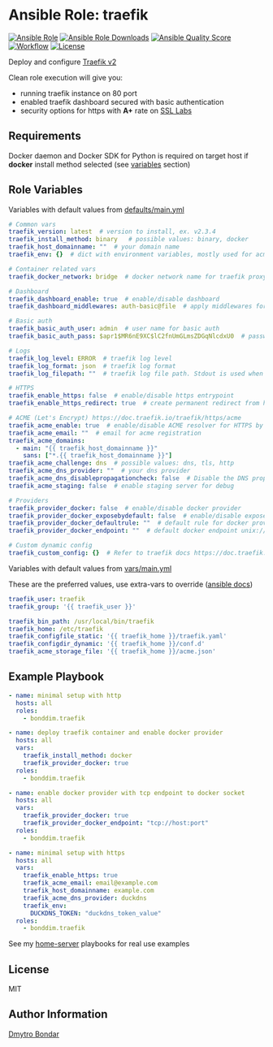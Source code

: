 # Ansible Role: traefik

[![Ansible Role](https://img.shields.io/ansible/role/51648?label=galaxy&logo=ansible)](https://galaxy.ansible.com/bonddim/traefik)
[![Ansible Role Downloads](https://img.shields.io/ansible/role/d/51648?logo=ansible)](https://galaxy.ansible.com/bonddim/traefik)
[![Ansible Quality Score](https://img.shields.io/ansible/quality/51648?logo=ansible)](https://galaxy.ansible.com/bonddim/traefik)
[![Workflow](https://img.shields.io/github/workflow/status/bonddim/ansible-role-traefik/Molecule?logo=github)](https://github.com/bonddim/ansible-role-traefik/actions)
[![License](https://img.shields.io/github/license/bonddim/ansible-role-traefik)](https://github.com/bonddim/ansible-role-traefik/blob/main/LICENSE)


Deploy and configure [Traefik v2](https://doc.traefik.io/traefik/)

Clean role execution will give you:
  - running traefik instance on 80 port
  - enabled traefik dashboard secured with basic authentication
  - security options for https with **A+** rate on [SSL Labs](https://www.ssllabs.com/ssltest/analyze.htm)

## Requirements
Docker daemon and Docker SDK for Python is required on target host if **docker** install method selected (see [variables](#role-variables) section)

## Role Variables
Variables with default values from [defaults/main.yml](https://github.com/bonddim/ansible-role-traefik/blob/main/defaults/main.yml)
```yaml
# Common vars
traefik_version: latest  # version to install, ex. v2.3.4
traefik_install_method: binary   # possible values: binary, docker
traefik_host_domainname: ""  # your domain name
traefik_env: {}  # dict with environment variables, mostly used for acme dns provider settings

# Container related vars
traefik_docker_network: bridge  # docker network name for traefik proxy

# Dashboard
traefik_dashboard_enable: true  # enable/disable dashboard
traefik_dashboard_middlewares: auth-basic@file  # apply middlewares for dashboard

# Basic auth
traefik_basic_auth_user: admin  # user name for basic auth
traefik_basic_auth_pass: $apr1$MR6nE9XC$lC2fnUmGLmsZDGqNlcdxU0  # password for basic auth generated with htpasswd (admin)

# Logs
traefik_log_level: ERROR  # traefik log level
traefik_log_format: json  # traefik log format
traefik_log_filepath: ""  # traefik log file path. Stdout is used when omitted or empty

# HTTPS
traefik_enable_https: false  # enable/disable https entrypoint
traefik_enable_https_redirect: true  # create permanent redirect from http to https

# ACME (Let's Encrypt) https://doc.traefik.io/traefik/https/acme
traefik_acme_enable: true  # enable/disable ACME resolver for HTTPS by default
traefik_acme_email: ""  # email for acme registration
traefik_acme_domains:
  - main: "{{ traefik_host_domainname }}"
    sans: ["*.{{ traefik_host_domainname }}"]
traefik_acme_challenge: dns  # possible values: dns, tls, http
traefik_acme_dns_provider: ""  # your dns provider
traefik_acme_dns_disablepropagationcheck: false  # Disable the DNS propagation checks before notifying ACME that the DNS challenge is ready. [not recommended]. When set to true it helps to get certs with dnsChallenge on gcloud and duckdns.org
traefik_acme_staging: false  # enable staging server for debug

# Providers
traefik_provider_docker: false  # enable/disable docker provider
traefik_provider_docker_exposebydefault: false  # enable/disable expose by default
traefik_provider_docker_defaultrule: ""  # default rule for docker provider
traefik_provider_docker_endpoint: ""  # default docker endpoint unix:///var/run/docker.sock

# Custom dynamic config
traefik_custom_config: {}  # Refer to traefik docs https://doc.traefik.io/traefik/reference/dynamic-configuration/file
```
Variables with default values from [vars/main.yml](https://github.com/bonddim/ansible-role-traefik/blob/main/vars/main.yml)

These are the preferred values, use extra-vars to override ([ansible docs](https://docs.ansible.com/ansible/latest/user_guide/playbooks_variables.html#variable-precedence-where-should-i-put-a-variable))
```yaml
traefik_user: traefik
traefik_group: '{{ traefik_user }}'

traefik_bin_path: /usr/local/bin/traefik
traefik_home: /etc/traefik
traefik_configfile_static: '{{ traefik_home }}/traefik.yaml'
traefik_configdir_dynamic: '{{ traefik_home }}/conf.d'
traefik_acme_storage_file: '{{ traefik_home }}/acme.json'
```

## Example Playbook
```yaml
- name: minimal setup with http
  hosts: all
  roles:
    - bonddim.traefik

- name: deploy traefik container and enable docker provider
  hosts: all
  vars:
    traefik_install_method: docker
    traefik_provider_docker: true
  roles:
    - bonddim.traefik

- name: enable docker provider with tcp endpoint to docker socket
  hosts: all
  vars:
    traefik_provider_docker: true
    traefik_provider_docker_endpoint: "tcp://host:port"
  roles:
    - bonddim.traefik

- name: minimal setup with https
  hosts: all
  vars:
    traefik_enable_https: true
    traefik_acme_email: email@example.com
    traefik_host_domainname: example.com
    traefik_acme_dns_provider: duckdns
    traefik_env:
      DUCKDNS_TOKEN: "duckdns_token_value"
  roles:
    - bonddim.traefik
```
See my [home-server](https://github.com/bonddim/home-server) playbooks for real use examples

## License
MIT

## Author Information
[Dmytro Bondar](https://github.com/bonddim)
